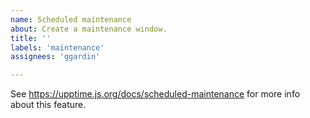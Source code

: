 ```yaml
---
name: Scheduled maintenance
about: Create a maintenance window.
title: ''
labels: 'maintenance'
assignees: 'ggardin'

---
```


<!--
start: 2021-02-24T13:00:00.220Z
end: 2021-02-24T14:00:00.220Z
expectedDown: google, hacker-news
expectedDegraded: wikipedia
-->

See https://upptime.js.org/docs/scheduled-maintenance for more info about this feature.
